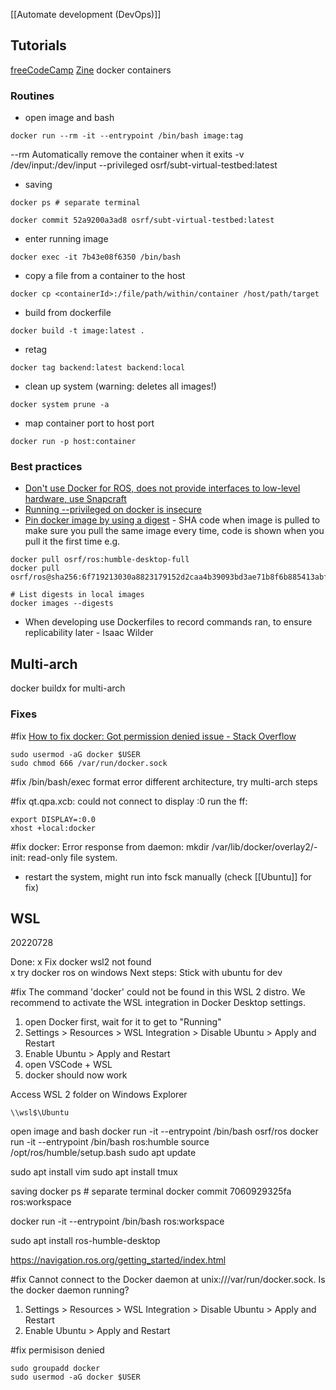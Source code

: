 [[Automate development (DevOps)]]

## Tutorials
[freeCodeCamp](https://www.freecodecamp.org/news/learn-docker-and-kubernetes-hands-on-course/)
[Zine](https://wizardzines.com/zines/containers/) docker containers

### Routines 
* open image and bash
```
docker run --rm -it --entrypoint /bin/bash image:tag
```
--rm Automatically remove the container when it exits
-v /dev/input:/dev/input --privileged osrf/subt-virtual-testbed:latest
* saving
```
docker ps # separate terminal

docker commit 52a9200a3ad8 osrf/subt-virtual-testbed:latest
```
* enter running image
```
docker exec -it 7b43e08f6350 /bin/bash
```
* copy a file from a container to the host 
```
docker cp <containerId>:/file/path/within/container /host/path/target
```

* build from dockerfile
```
docker build -t image:latest .
```
* retag
```
docker tag backend:latest backend:local
```
* clean up system (warning: deletes all images!)
```
docker system prune -a
```

* map container port to host port
```
docker run -p host:container
```

### Best practices

* [Don't use Docker for ROS, does not provide interfaces to low-level hardware, use Snapcraft](https://ubuntu.com/blog/ros-docker)
* [Running --privileged on docker is insecure](https://www.trendmicro.com/en_us/research/19/l/why-running-a-privileged-container-in-docker-is-a-bad-idea.html)
* [Pin docker image by using a digest](https://docs.docker.com/engine/reference/commandline/pull/#pull-an-image-by-digest-immutable-identifier) - SHA code when image is pulled to make sure you pull the same image every time, code is shown when you pull it the first time
e.g.
```
docker pull osrf/ros:humble-desktop-full
docker pull osrf/ros@sha256:6f719213030a8823179152d2caa4b39093bd3ae71b8f6b885413abff3536cd18

# List digests in local images
docker images --digests
```
* When developing use Dockerfiles to record commands ran, to ensure replicability later - Isaac Wilder

## Multi-arch
docker buildx for multi-arch

### Fixes
#fix 
[How to fix docker: Got permission denied issue - Stack Overflow](https://stackoverflow.com/questions/48957195/how-to-fix-docker-got-permission-denied-issue)
```
sudo usermod -aG docker $USER
sudo chmod 666 /var/run/docker.sock
```

#fix /bin/bash/exec format error
different architecture, try multi-arch steps

#fix qt.qpa.xcb: could not connect to display :0
run the ff:
```
export DISPLAY=:0.0
xhost +local:docker
```

#fix docker: Error response from daemon: mkdir /var/lib/docker/overlay2/-init: read-only file system.
- restart the system, might run into fsck manually (check [[Ubuntu]] for fix)

## WSL

20220728

Done:
x Fix docker wsl2 not found  
x try docker ros on windows
Next steps:
Stick with ubuntu for dev

#fix The command 'docker' could not be found in this WSL 2 distro.
We recommend to activate the WSL integration in Docker Desktop settings.
1. open Docker first, wait for it to get to "Running"
1. Settings > Resources > WSL Integration > Disable Ubuntu > Apply and Restart
1. Enable Ubuntu > Apply and Restart
1. open VSCode + WSL
1. docker should now work

Access WSL 2 folder on Windows Explorer
```
\\wsl$\Ubuntu
```





open image and bash
docker run -it --entrypoint /bin/bash osrf/ros
docker run -it --entrypoint /bin/bash ros:humble
source /opt/ros/humble/setup.bash
sudo apt update

sudo apt install vim
sudo apt install tmux

saving
docker ps # separate terminal
docker commit 7060929325fa ros:workspace

docker run -it --entrypoint /bin/bash ros:workspace

sudo apt install ros-humble-desktop


https://navigation.ros.org/getting_started/index.html

#fix Cannot connect to the Docker daemon at unix:///var/run/docker.sock. Is the docker daemon running?
1. Settings > Resources > WSL Integration > Disable Ubuntu > Apply and Restart
1. Enable Ubuntu > Apply and Restart

#fix permisison denied
```
sudo groupadd docker
sudo usermod -aG docker $USER
```